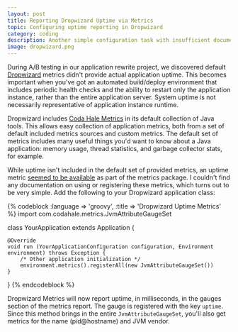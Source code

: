 ```yaml
---
layout: post
title: Reporting Dropwizard Uptime via Metrics
topic: Configuring uptime reporting in Dropwizard
category: coding
description: Another simple configuration task with insufficient documentation! Get your actual application uptime from Dropwizard's metrics.
image: dropwizard.png
---
```


During A/B testing in our application rewrite project, we discovered default [Dropwizard](http://www.dropwizard.io) metrics didn't provide actual application uptime. This becomes important when you've got an automated build/deploy environment that includes periodic health checks and the ability to restart only the application instance, rather than the entire application server. System uptime is not necessarily representative of application instance runtime.

Dropwizard includes [Coda Hale Metrics](https://github.com/dropwizard/metrics) in its default collection of Java tools. This allows easy collection of application metrics, both from a set of default included metrics sources and custom metrics. The default set of metrics includes many useful things you'd want to know about a Java application: memory usage, thread statistics, and garbage collector stats, for example. 

While uptime isn't included in the default set of provided metrics, an uptime metric [seemed to be available](https://github.com/dropwizard/metrics/blob/master/metrics-core/src/main/java/com/codahale/metrics/JvmAttributeGaugeSet.java) as part of the metrics package. I couldn't find any documentation on using or registering these metrics, which turns out to be very simple. Add the following to your Dropwizard application class:

{% codeblock :language => 'groovy', :title => 'Dropwizard Uptime Metrics' %}
import com.codahale.metrics.JvmAttributeGaugeSet

class YourApplication extends Application<YourApplicationConfiguration> {

    @Override
    void run (YourApplicationConfiguration configuration, Environment environment) throws Exception {
        /* Other application initialization */
        environment.metrics().registerAll(new JvmAttributeGaugeSet())   
    }
}
{% endcodeblock %}

Dropwizard Metrics will now report uptime, in milliseconds, in the gauges section of the metrics report. The gauge is registered with the key `uptime`. Since this method brings in the entire `JvmAttributeGaugeSet`, you'll also get metrics for the name (pid@hostname) and JVM vendor.
